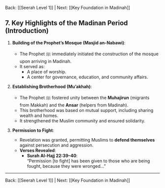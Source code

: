 Back: [[Seerah Level 1]] | Next: [[Key Foundation in Madinah]]

## **7. Key Highlights of the Madinan Period (Introduction)**  

1. **Building of the Prophet’s Mosque (Masjid an-Nabawi)**:  
   - The Prophet ﷺ immediately initiated the construction of the mosque upon arriving in Madinah.  
   - It served as:  
     - A place of worship.  
     - A center for governance, education, and community affairs.  

2. **Establishing Brotherhood (Mu’akhah)**:  
   - The Prophet ﷺ fostered unity between the **Muhajirun** (migrants from Makkah) and the **Ansar** (helpers from Madinah).  
   - This brotherhood was based on mutual support, including sharing wealth and homes.  
   - It strengthened the Muslim community and ensured solidarity.  

3. **Permission to Fight**:  
   - Revelation was granted, permitting Muslims to **defend themselves** against persecution and aggression.  
   - **Verses Revealed**:  
     - **Surah Al-Hajj 22:39–40**:  
       “Permission [to fight] has been given to those who are being fought, because they were wronged...”  

---
Back: [[Seerah Level 1]] | Next: [[Key Foundation in Madinah]]